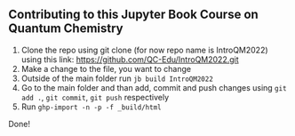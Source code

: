 ## Contributing to this Jupyter Book Course on Quantum Chemistry

1. Clone the repo using git clone (for now repo name is IntroQM2022) using this link: https://github.com/QC-Edu/IntroQM2022.git
2. Make a change to the file, you want to change
3. Outside of the main folder run `jb build IntroQM2022`
4. Go to the main folder and than add, commit and push changes using `git add .`, `git commit`, `git push` respectively
5. Run `ghp-import -n -p -f _build/html`

Done!

